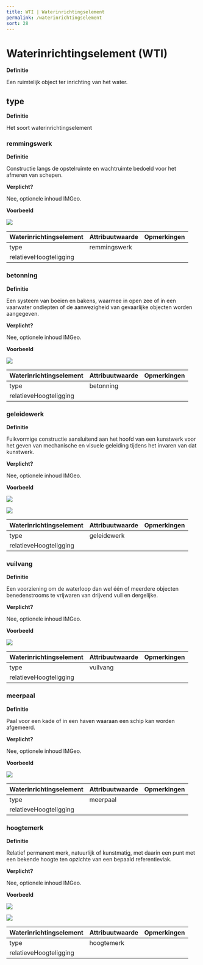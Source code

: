 ```yaml
---
title: WTI | Waterinrichtingselement
permalink: /waterinrichtingselement
sort: 28
---
```


Waterinrichtingselement (WTI)
=======================

**Definitie**

Een ruimtelijk object ter inrichting van het water.

type
----

**Definitie**

Het soort waterinrichtingselement

### remmingswerk

**Definitie**

Constructie langs de opstelruimte en wachtruimte bedoeld voor het afmeren van
schepen.

**Verplicht?**

Nee, optionele inhoud IMGeo.

**Voorbeeld**

![](media/a4cf352dae09facadfe020246ab711b3.jpg)

| **Waterinrichtingselement** | **Attribuutwaarde** | **Opmerkingen** |
|-----------------------------|---------------------|-----------------|
| type                        | remmingswerk        |                 |
| relatieveHoogteligging      |                     |                 |

### betonning

**Definitie**

Een systeem van boeien en bakens, waarmee in open zee of in een vaarwater
ondiepten of de aanwezigheid van gevaarlijke objecten worden aangegeven.

**Verplicht?**

Nee, optionele inhoud IMGeo.

**Voorbeeld**

![](media/48f20b9ce01489e3d4b5c44853de1913.png)

| **Waterinrichtingselement** | **Attribuutwaarde** | **Opmerkingen** |
|-----------------------------|---------------------|-----------------|
| type                        | betonning           |                 |
| relatieveHoogteligging      |                     |                 |

### geleidewerk

**Definitie**

Fuikvormige constructie aansluitend aan het hoofd van een kunstwerk voor het
geven van mechanische en visuele geleiding tijdens het invaren van dat
kunstwerk.

**Verplicht?**

Nee, optionele inhoud IMGeo.

**Voorbeeld**

![](media/4df1ba3a3ca1048817c9f2459b4bf452.jpg)

![](media/a594c60e211a139a123df44d18cc4be5.jpg)

| **Waterinrichtingselement** | **Attribuutwaarde** | **Opmerkingen** |
|-----------------------------|---------------------|-----------------|
| type                        | geleidewerk         |                 |
| relatieveHoogteligging      |                     |                 |

### vuilvang

**Definitie**

Een voorziening om de waterloop dan wel één of meerdere objecten benedenstrooms
te vrijwaren van drijvend vuil en dergelijke.

**Verplicht?**

Nee, optionele inhoud IMGeo.

**Voorbeeld**

![](media/520d563e148234d17d83f82b7759d73d.jpg)

| **Waterinrichtingselement** | **Attribuutwaarde** | **Opmerkingen** |
|-----------------------------|---------------------|-----------------|
| type                        | vuilvang            |                 |
| relatieveHoogteligging      |                     |                 |

### meerpaal

**Definitie**

Paal voor een kade of in een haven waaraan een schip kan worden afgemeerd.

**Verplicht?**

Nee, optionele inhoud IMGeo.

**Voorbeeld**

![](media/658ebb2f8ab8aab05cf408e0c67630e8.jpg)

| **Waterinrichtingselement** | **Attribuutwaarde** | **Opmerkingen** |
|-----------------------------|---------------------|-----------------|
| type                        | meerpaal            |                 |
| relatieveHoogteligging      |                     |                 |

### hoogtemerk

**Definitie**

Relatief permanent merk, natuurlijk of kunstmatig, met daarin een punt met een
bekende hoogte ten opzichte van een bepaald referentievlak.

**Verplicht?**

Nee, optionele inhoud IMGeo.

**Voorbeeld**

![](media/61216e4ab4ac3d9c97e24616a117fbea.jpg)

![](media/17df93db83ddeea03520c970dd235906.jpg)

| **Waterinrichtingselement** | **Attribuutwaarde** | **Opmerkingen** |
|-----------------------------|---------------------|-----------------|
| type                        | hoogtemerk          |                 |
| relatieveHoogteligging      |                     |                 |
